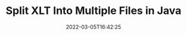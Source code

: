 ---
############################# Static ############################
layout: "auto-gen"
date: 2022-03-05T16:42:25
draft: false

############################# Head ############################
head_title: "Split XLT into Multiple Files in Java"
head_description: "Java users to split a single XLT file into several files based on page numbers, page intervals, even or odd pages using documents merger API."

############################# Header ############################
title: "Split XLT Into Multiple Files in Java"
description: "Split a single XLT file into several resultant files based on page numbers, page intervals, even or odd pages using documents merger API for Java & J2SE applications."
bg_image: "https://cms.admin.containerize.com/templates/aspose/App_Themes/V3/images/bg/header1.png"
bg_overlay: false
button:
    enable: true
    icon: "fas fa-arrow-down"
    label: "Download Free Trial"
    link: "https://downloads.groupdocs.com/merger/java"

############################# SubMenu ############################
submenu:
    enable: true

    left:
        img_alt: "GroupDocs.Merger for Java"
        image: "https://cms.admin.containerize.com/templates/groupdocs/images/product-logos/90x90-noborder/groupdocs-merger-java.png"
        product: "GroupDocs.Merger"
        platform: "Java"

    middle:
        button:

            # button loop
            - link: "https://apireference.groupdocs.com/merger/java"
              text: "API Reference"

            # button loop
            - link: "https://github.com/groupdocs-merger"
              text: "Code Examples"

            # button loop
            - link: "https://products.groupdocs.app/merger/family"
              text: "Live Demos"

            # button loop
            - link: "https://purchase.groupdocs.com/pricing/merger/java"
              text: "Pricing"

    right:
        link_download: "https://downloads.groupdocs.com/merger"
        link_learn: "https://docs.groupdocs.com/merger/java"
        link_buy: "https://purchase.groupdocs.com"

############################# About ############################
about:
    enable: true
    title: "About GroupDocs.Merger for Java API"
    content: |
        GroupDocs.Merger for Java library offers a simple solution to safely merge & split between a wide range of document formats including PDF, Microsoft Office (Word, Excel, PowerPoint, OneNote), OpenDocument, HTML, images and many others within .NET applications. By adding just a few lines of the code, perform several document operations such as move, remove, rotate, swap, extract or change the orientation of pages within the documents. The documents merging API also supports previewing document pages as an image to analyse the document structure, formatting and content on the page.
        
        GroupDocs.Merger APIs are well supported on all major operating systems and Java versions including J2SE 7.0 (1.7), J2SE 8.0 (1.8) and Java 10.

############################# Steps ############################
steps:
    enable: true
    title_left: "Split XLT File By Pages in Java"
    content_left: |
        [GroupDocs.Merger](https://products.groupdocs.com/merger/java/) makes it easy for Java developers to split a single XLT file into multiple resultant files by implementing a few easy steps.

        *   Initialize <mark>**PageSplitOptions**</mark> class with output files path format.
        *   Create new instance of <mark>**Merger**</mark> class and pass source document path as a constructor parameter.
        *   Call <mark>**split**</mark> method and pass <mark>**PageSplitOptions**</mark> object to save resultant documents.
        
    title_right: "System Requirements"
    content_right: |
        GroupDocs.Merger for Java APIs are supported on all major platforms and operating systems. Before executing the code below, please make sure that you have the following prerequisites installed on your system.

        *   Operating Systems: Microsoft Windows, Linux, MacOS
        *   Development Environments: NetBeans, IntelliJ IDEA, Eclipse
        *   Frameworks: Java 7 (1.7) and above
        *   Download the latest version of GroupDocs.Merger for Java from [Maven](https://repository.groupdocs.com/webapp/#/artifacts/browse/tree/General/repo/com/groupdocs/groupdocs-merger)
        
    code: |
        ```java
        // Split XLT file using GroupDocs.Merger API
        String filePath = "input.pdf";
        String filePathOut = "output.pdf";

        // Initialise PageSplitOptions class with output files path format
        PageSplitOptions splitOptions = new PageSplitOptions(filePathOut, new int[] { 3, 6, 8 });

        // Instantiate Merger with input XLT document
        Merger merger = new Merger("input.xlt"))
        // Call split method and pass SplitOptions object to save resultant documents
    	merger.split(splitOptions);
            
        // Call save method and pass desired file path to save the output document
        merger.save("output.xlt");
        ```

############################# Demos ############################
demos:
    enable: true
    title: "Live Demos - Split XLT File Online"
    content: |
        Split XLT file right now by visiting [GroupDocs.Merger Live Demos](https://products.groupdocs.app/splitter/xlt) website.
        The live demo has the following benefits
        
############################# About Formats ############################
about_formats:
    enable: true
    format:
        # format loop
        - icon: "far fa-file-excel"
          title: "About XLT File Format"
          content: |
            Files with .XLT extension are template files created with Microsoft Excel which is a spreadsheet application which comes as part of Microsoft Office suite. Microsoft Office 97-2003 supported creating new XLT files as well as opening these. The latest version of Excel is still capable of opening these old format template files. Such a template file is used to quickly create new Excel files with default data and settings such as page formatting, font size, margins, charts, etc which can be further saved as new .XLS files.

          link: "https://docs.fileformat.com/spreadsheet/xlt/"

############################# More Formats ############################
more_formats:
    enable: true
    title: "Split File of Other Formats"
    content: |
        Java documents merger & split API for file formats and images. Split some of the popular file formats as stated below.
    format: 
        # format loop
        - name: "Split CSV File Pages in Java"
          link: "https://products.groupdocs.com/merger/java/split/csv/"
          description: "Comma Separated Values File"

        # format loop
        - name: "Split DOC File Pages in Java"
          link: "https://products.groupdocs.com/merger/java/split/doc/"
          description: "Microsoft Word Document"

        # format loop
        - name: "Split DOCM File Pages in Java"
          link: "https://products.groupdocs.com/merger/java/split/docm/"
          description: "Microsoft Word Macro-Enabled Document"

        # format loop
        - name: "Split DOCX File Pages in Java"
          link: "https://products.groupdocs.com/merger/java/split/docx/"
          description: "Microsoft Word Open XML Document"

        # format loop
        - name: "Split DOT File Pages in Java"
          link: "https://products.groupdocs.com/merger/java/split/dot/"
          description: "Microsoft Word Document Template"

        # format loop
        - name: "Split DOTM File Pages in Java"
          link: "https://products.groupdocs.com/merger/java/split/dotm/"
          description: "Microsoft Word Macro-Enabled Template"

        # format loop
        - name: "Split DOTX File Pages in Java"
          link: "https://products.groupdocs.com/merger/java/split/dotx/"
          description: "Word Open XML Document Template"

        # format loop
        - name: "Split EPUB File Pages in Java"
          link: "https://products.groupdocs.com/merger/java/split/epub/"
          description: "Digital E-Book File Format"

        # format loop
        - name: "Split HTML File Pages in Java"
          link: "https://products.groupdocs.com/merger/java/split/html/"
          description: "Hyper Text Markup Language"

        # format loop
        - name: "Split MHT File Pages in Java"
          link: "https://products.groupdocs.com/merger/java/split/mht/"
          description: "MIME Encapsulation of Aggregate HTML"

        # format loop
        - name: "Split MHTML File Pages in Java"
          link: "https://products.groupdocs.com/merger/java/split/mhtml/"
          description: "MIME Encapsulation of Aggregate HTML"

        # format loop
        - name: "Split ODP File Pages in Java"
          link: "https://products.groupdocs.com/merger/java/split/odp/"
          description: "OpenDocument Presentation File Format"

        # format loop
        - name: "Split ODS File Pages in Java"
          link: "https://products.groupdocs.com/merger/java/split/ods/"
          description: "Open Document Spreadsheet"

        # format loop
        - name: "Split ODT File Pages in Java"
          link: "https://products.groupdocs.com/merger/java/split/odt/"
          description: "Open Document Text"

        # format loop
        - name: "Split OTP File Pages in Java"
          link: "https://products.groupdocs.com/merger/java/split/otp/"
          description: "Origin Graph Template"

        # format loop
        - name: "Split OTT File Pages in Java"
          link: "https://products.groupdocs.com/merger/java/split/ott/"
          description: "Open Document Template"

        # format loop
        - name: "Split PDF File Pages in Java"
          link: "https://products.groupdocs.com/merger/java/split/pdf/"
          description: "Portable Document"

        # format loop
        - name: "Split POTM File Pages in Java"
          link: "https://products.groupdocs.com/merger/java/split/potm/"
          description: "Microsoft PowerPoint Template"

        # format loop
        - name: "Split POTX File Pages in Java"
          link: "https://products.groupdocs.com/merger/java/split/potx/"
          description: "Microsoft PowerPoint Open XML Template"

        # format loop
        - name: "Split PPS File Pages in Java"
          link: "https://products.groupdocs.com/merger/java/split/pps/"
          description: "Microsoft PowerPoint Slide Show"

        # format loop
        - name: "Split PPSM File Pages in Java"
          link: "https://products.groupdocs.com/merger/java/split/ppsm/"
          description: "Microsoft PowerPoint Slide Show"

        # format loop
        - name: "Split PPSX File Pages in Java"
          link: "https://products.groupdocs.com/merger/java/split/ppsx/"
          description: "PowerPoint Open XML Slide Show"

        # format loop
        - name: "Split PPT File Pages in Java"
          link: "https://products.groupdocs.com/merger/java/split/ppt/"
          description: "PowerPoint Presentation"

        # format loop
        - name: "Split PPTM File Pages in Java"
          link: "https://products.groupdocs.com/merger/java/split/pptm/"
          description: "Microsoft PowerPoint Presentation"

        # format loop
        - name: "Split PPTX File Pages in Java"
          link: "https://products.groupdocs.com/merger/java/split/pptx/"
          description: "PowerPoint Open XML Presentation"

        # format loop
        - name: "Split PS File Pages in Java"
          link: "https://products.groupdocs.com/merger/java/split/ps/"
          description: "PostScript (PS)"

        # format loop
        - name: "Split RTF File Pages in Java"
          link: "https://products.groupdocs.com/merger/java/split/rtf/"
          description: "Rich Text File Format"

        # format loop
        - name: "Split TEX File Pages in Java"
          link: "https://products.groupdocs.com/merger/java/split/tex/"
          description: "LaTeX Source Document"

        # format loop
        - name: "Split TSV File Pages in Java"
          link: "https://products.groupdocs.com/merger/java/split/tsv/"
          description: "Tab Separated Values File"

        # format loop
        - name: "Split TXT File Pages in Java"
          link: "https://products.groupdocs.com/merger/java/split/txt/"
          description: "Plain Text File Format"

        # format loop
        - name: "Split VDX File Pages in Java"
          link: "https://products.groupdocs.com/merger/java/split/vdx/"
          description: "Microsoft Visio XML Drawing File Format"

        # format loop
        - name: "Split VSDM File Pages in Java"
          link: "https://products.groupdocs.com/merger/java/split/vsdm/"
          description: "Visio Macro-Enabled Drawing"

        # format loop
        - name: "Split VSDX File Pages in Java"
          link: "https://products.groupdocs.com/merger/java/split/vsdx/"
          description: "Microsoft Visio File Format"

        # format loop
        - name: "Split VSSM File Pages in Java"
          link: "https://products.groupdocs.com/merger/java/split/vssm/"
          description: "Microsoft Visio Macro Enabled File Format"

        # format loop
        - name: "Split VSSX File Pages in Java"
          link: "https://products.groupdocs.com/merger/java/split/vssx/"
          description: "Visio Stencil File Format"

        # format loop
        - name: "Split VSTM File Pages in Java"
          link: "https://products.groupdocs.com/merger/java/split/vstm/"
          description: "Visio Macro-Enabled Drawing Template"

        # format loop
        - name: "Split VSTX File Pages in Java"
          link: "https://products.groupdocs.com/merger/java/split/vstx/"
          description: "Microsoft Visio File Format"

        # format loop
        - name: "Split VSX File Pages in Java"
          link: "https://products.groupdocs.com/merger/java/split/vsx/"
          description: "Vector Scalar Extension"

        # format loop
        - name: "Split VTX File Pages in Java"
          link: "https://products.groupdocs.com/merger/java/split/vtx/"
          description: "Microsoft Visio Drawing Template"

        # format loop
        - name: "Split XLAM File Pages in Java"
          link: "https://products.groupdocs.com/merger/java/split/xlam/"
          description: "Microsoft Excel Macro-Enabled Add-In"

        # format loop
        - name: "Split XLS File Pages in Java"
          link: "https://products.groupdocs.com/merger/java/split/xls/"
          description: "Microsoft Excel Binary File Format"

        # format loop
        - name: "Split XLSB File Pages in Java"
          link: "https://products.groupdocs.com/merger/java/split/xlsb/"
          description: "Microsoft Excel Binary Spreadsheet File"

        # format loop
        - name: "Split XLSM File Pages in Java"
          link: "https://products.groupdocs.com/merger/java/split/xlsm/"
          description: "Microsoft Excel Macro-Enabled Spreadsheet"

        # format loop
        - name: "Split XLSX File Pages in Java"
          link: "https://products.groupdocs.com/merger/java/split/xlsx/"
          description: "Microsoft Excel Open XML Spreadsheet"

        # format loop
        - name: "Split XLTM File Pages in Java"
          link: "https://products.groupdocs.com/merger/java/split/xltm/"
          description: "Microsoft Excel Macro-Enabled Template"

        # format loop
        - name: "Split XLTX File Pages in Java"
          link: "https://products.groupdocs.com/merger/java/split/xltx/"
          description: "Microsoft Excel Open XML Template"

        # format loop
        - name: "Split XPS File Pages in Java"
          link: "https://products.groupdocs.com/merger/java/split/xps/"
          description: "Open XML Paper Specification"



############################# Back to top ###############################
back_to_top:
    enable: true
---